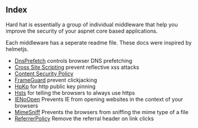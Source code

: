 ## Index

Hard hat is essentially a group of individual middleware that help you improve the security of your aspnet core based applications.

Each middleware has a seperate readme file. These docs were inspired by helmetjs.


* [DnsPrefetch](DnsPrefetch.md)  controls browser DNS prefetching
* [Cross Site Scripting](CrossSiteScripting.md) prevent reflective xss attacks
* [Content Security Policy](ContentSecurityPolicy.md) 
* [FrameGuard](Frameguard.md) prevent clickjacking
* [HpKp](Hpkp.md)  for http public key pinning
* [Hsts](Hsts.md) for telling the browsers to always use https
* [IENoOpen](IENoOpen.md) Prevents IE from opening websites in the context of your browsers
* [MimeSniff](MimeSniff.md) Prevents the browsers from sniffing the mime type of a file
* [ReferrerPolicy](ReferrerPolicy.md) Remove the referral header on link clicks 

